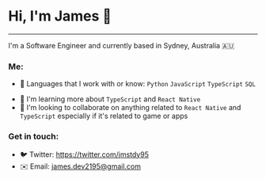 # Hi, I'm James 👋
---
I'm a Software Engineer and currently based in Sydney, Australia 🇦🇺

### Me:
 - 📝 Languages that I work with or know: `Python` `JavaScript` `TypeScript` `SQL`
 <!-- - 🛠 Working on Crypto Portfolio App-->
 - 📕 I'm learning more about `TypeScript` and `React Native`
 - 🤝 I'm looking to collaborate on anything related to `React Native` and `TypeScript` especially if it's related to game or apps

### Get in touch:
 - 🐦 Twitter: https://twitter.com/jmstdy95
 - ✉️ Email: james.dev2195@gmail.com
<!--
**jte0711/jte0711** is a ✨ _special_ ✨ repository because its `README.md` (this file) appears on your GitHub profile.

Here are some ideas to get you started:

- 🔭 I’m currently working on ...
- 🌱 I’m currently learning ...
- 👯 I’m looking to collaborate on ...
- 🤔 I’m looking for help with ...
- 💬 Ask me about ...
- 📫 How to reach me: ...
- 😄 Pronouns: ...
- ⚡ Fun fact: ...
-->
